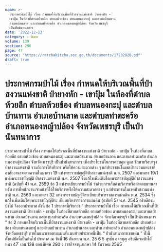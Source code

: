 ```yaml
---
name: >-
  ประกาศกรมป่าไม้ เรื่อง กำหนดให้บริเวณพื้นที่ป่าสงวนแห่งชาติ ป่ายางหัก -
  เขาปุ้ม ในท้องที่ตำบลห้วยลึก ตำบลห้วยข้อง ตำบลหนองกะปุ และตำบลบ้านทาน
  อำเภอบ้านลาด และตำบลท่าตะคร้อ อำเภอหนองหญ้าปล้อง จังหวัดเพชรบุรี 
  เป็นป่านันทนาการ
date: '2022-12-13'
category: ง พิเศษ
volume: 139
section: 290
page: 47
source: 'https://ratchakitcha.soc.go.th/documents/17232828.pdf'
draft: true
---
```


# ประกาศกรมป่าไม้ เรื่อง กำหนดให้บริเวณพื้นที่ป่าสงวนแห่งชาติ ป่ายางหัก - เขาปุ้ม ในท้องที่ตำบลห้วยลึก ตำบลห้วยข้อง ตำบลหนองกะปุ และตำบลบ้านทาน อำเภอบ้านลาด และตำบลท่าตะคร้อ อำเภอหนองหญ้าปล้อง จังหวัดเพชรบุรี  เป็นป่านันทนาการ

ประกาศกรมป่าไม้ เรื่อง กาหนดให้บริเวณพื้นที่ป่าสงวนแห่งชาติ ป่ายางหัก - เขาปุ้ม ในท้องที่ตาบลห้วยลึก ตาบลห้วยข้อง ตาบลหนองกะปุ และตาบลบ้านทาน อำเภอบ้านลาด และตาบลท่าตะคร้อ อำเภอหนองหญ้าปล้อง จังหวัดเพชรบุรี เป็นป่านันทนาการ เพื่อประโยชน์ในการควบคุม ดูแล รักษาหรือบารุงป่าสงวนแห่งชาติ รวมถึงการให้บริการ หรือให้ความสะดวกต่าง ๆ แก่ประชาชนในเขตป่าสงวนแห่งชาติ อาศัยอานาจตามความในมาตรา 19 แห่งพระราชบัญญัติป่าสงวนแห่งชาติ พ.ศ. 2507 และมาตรา 19/1 แห่งพระราชบัญญัติ ป่าสงวนแห่งชาติ พ.ศ. 2507 ซึ่งแก้ไขเพิ่มเติมโดยพระราชบัญญัติป่าสงวนแห่งชาติ (ฉบับที่ 4) พ.ศ. 2559 ข้อ 3 แห่งระเบียบกรมป่าไม้ ว่าด้วยการเก็บค่าบริการหรือค่าตอบแทนสาหรับ การที่พนักงานเจ้าหน้าที่ได้ให้บริการหรือให้ความสะดวกต่าง ๆ แก่ประชาชนในเขตป่าสงวนแห่งชาติ พ.ศ. 2563 และมาตรา 32 แห่งพระราชบัญญัติระเบียบบริหารราชการแผ่นดิน พ.ศ. 2534 ซึ่งแก้ไขเพิ่มเติมโดยพระราชบัญญัติระ เบียบบริหารราชการแผ่นดิน (ฉบับที่ 5) พ.ศ. 2545 อธิบดีกรมป่าไม้ จึงออกประกาศ ดังนี้ ข้อ 1 ประกาศนี้เรียกว่า “ ประกาศกรมป่าไม้ เรื่อง กาหนดให้บริเวณพื้นที่ป่าสงวนแห่งชาติ ป่ายางหัก - เขาปุ้ม ในท้องที่ตาบลห้วยลึก ตาบลห้วยข้อง ตาบลหนองกะปุ และตาบลบ้านทาน อำเภอบ้านลาด และตาบลท่าตะคร้อ อำเภอหนองหญ้าปล้อง จังหวัดเพชรบุรี เป็นป่านันทนาการ ” ข้อ 2 กาหนดให้บริเวณพื้นที่ป่าสงวนแห่งชาติ ป่ายางหัก - เขาปุ้ม ในท้องที่ตาบลห้วยลึก ตำบลห้วยข้อง ตำบลหนองกะปุ และตำบลบ้านทาน อำเภอบ้านลาด และตำบ ลท่าตะคร้อ อำเภอหนองหญ้าปล้อง จังหวัดเพชรบุรี ภายในแนวเขตตามแผนที่แนบท้ายประกาศนี้เป็น “ ป่านันทนาการเขาแด่น ” ทั้งนี้ ตั้งแต่บัดนี้เป็นต้นไป ประกาศ ณ วันที่ 16 กันยายน พ.ศ. 25 6 5 สุรชัย อจลบุญ อธิบดีกรมป่าไม้ ้ หนา 47 ่ เลม 139 ตอนพิเศษ 290 ง ราชกิจจานุเบกษา 14 ธันวาคม 2565

